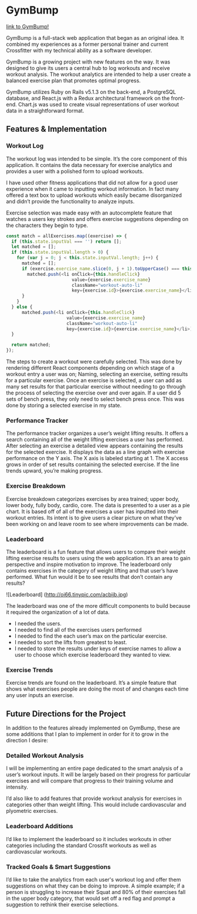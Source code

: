 # GymBump

[link to GymBump!](https://gymbump.herokuapp.com/#/)

GymBump is a full-stack web application that began as an original idea. It combined my experiences as a former personal trainer and current Crossfitter with my technical ability as a software developer.

GymBump is a growing project with new features on the way. It was designed to give its users a central hub to log workouts and receive workout analysis. The workout analytics are intended to help a user create a balanced exercise plan that promotes optimal progress.

GymBump utilizes Ruby on Rails v5.1.3 on the back-end, a PostgreSQL database, and React.js with a Redux architectural framework on the front-end. Chart.js was used to create visual representations of user workout data in a straightforward format.

## Features & Implementation

### Workout Log

The workout log was intended to be simple. It’s the core component of this application. It contains the data necessary for exercise analytics and provides a user with a polished form to upload workouts.

I have used other fitness applications that did not allow for a good user experience when it came to inputting workout information. In fact many offered a text box to upload workouts which easily became disorganized and didn’t provide the functionality to analyze inputs.

Exercise selection was made easy with an autocomplete feature that watches a users key strokes and offers exercise suggestions depending on the characters they begin to type.

```javascript
const match = allExercises.map((exercise) => {
  if (this.state.inputVal === '') return [];
  let matched = [];
  if (this.state.inputVal.length > 0) {
    for (var j = 0; j < this.state.inputVal.length; j++) {
      matched = [];
      if (exercise.exercise_name.slice(0, j + 1).toUpperCase() === this.state.inputVal.slice(0, j + 1).toUpperCase()) {
        matched.push(<li onClick={this.handleClick}
                         value={exercise.exercise_name}
                         className="workout-auto-li"
                         key={exercise.id}>{exercise.exercise_name}</li>);
      }
    }
  } else {
      matched.push(<li onClick={this.handleClick}
                       value={exercise.exercise_name}
                       className="workout-auto-li"
                       key={exercise.id}>{exercise.exercise_name}</li>)
  }

  return matched;
});

```

The steps to create a workout were carefully selected. This was done by rendering different React components depending on which stage of a workout entry a user was on; Naming, selecting an exercise, setting results for a particular exercise.
Once an exercise is selected, a user can add as many set results for that particular exercise without needing to go through the process of selecting the exercise over and over again. If a user did 5 sets of bench press, they only need to select bench press once. This was done by storing a selected exercise in my state.

### Performance Tracker

The performance tracker organizes a user’s weight lifting results. It offers a search containing all of the weight lifting exercises a user has performed. After selecting an exercise a detailed view appears containing the results for the selected exercise. It displays the data as a line graph with exercise performance on the Y axis. The X axis is labeled starting at 1. The X access grows in order of set results containing the selected exercise. If the line trends upward, you’re making progress.  

### Exercise Breakdown

Exercise breakdown categorizes exercises by area trained; upper body, lower body, fully body, cardio, core. The data is presented to a user as a pie chart. It is based off of all of the exercises a user has inputted into their workout entries. Its intent is to give users a clear picture on what they’ve been working on and leave room to see where improvements can be made.

### Leaderboard

The leaderboard is a fun feature that allows users to compare their weight lifting exercise results to users using the web application. It’s an area to gain perspective and inspire motivation to improve. The leaderboard only contains exercises in the category of weight lifting and that user’s have performed. What fun would it be to see results that don’t contain any results?

![Leaderboard]
(http://oi66.tinypic.com/acbijb.jpg)

The leaderboard was one of the more difficult components to build because it required the organization of a lot of data.

* I needed the users.
* I needed to find all of the exercises users performed
* I needed to find the each user’s max on the particular exercise.
* I needed to sort the lifts from greatest to least.
* I needed to store the results under keys of exercise names to allow a user to choose which exercise leaderboard they wanted to view.

### Exercise Trends

Exercise trends are found on the leaderboard. It’s a simple feature that shows what exercises people are doing the most of and changes each time any user inputs an exercise.

## Future Directions for the Project

In addition to the features already implemented on GymBump, these are some additions that I plan to implement in order for it to grow in the direction I desire:

### Detailed Workout Analysis

I will be implementing an entire page dedicated to the smart analysis of a user’s workout inputs. It will be largely based on their progress for particular exercises and will compare that progress to their training volume and intensity.

I’d also like to add features that provide workout analysis for exercises in categories other than weight lifting. This would include cardiovascular and plyometric exercises.

### Leaderboard Additions

I’d like to implement the leaderboard so it includes workouts in other categories including the standard Crossfit workouts as well as cardiovascular workouts.

### Tracked Goals & Smart Suggestions

I’d like to take the analytics from each user's workout log and offer them suggestions on what they can be doing to improve. A simple example; if a person is struggling to increase their Squat and 80% of their exercises fall in the upper body category, that would set off a red flag and prompt a suggestion to rethink their exercise selections.
